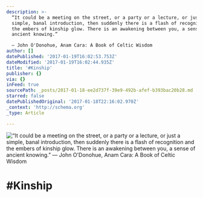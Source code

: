 ```yaml
---
description: >-
  “It could be a meeting on the street, or a party or a lecture, or just a
  simple, banal introduction, then suddenly there is a flash of recognition and
  the embers of kinship glow. There is an awakening between you, a sense of
  ancient knowing.” 

  ― John O'Donohue, Anam Cara: A Book of Celtic Wisdom
author: []
datePublished: '2017-01-19T16:02:53.753Z'
dateModified: '2017-01-19T16:02:44.935Z'
title: '#Kinship'
publisher: {}
via: {}
inFeed: true
sourcePath: _posts/2017-01-18-ee2d737f-39e9-492b-afef-b393bac20b28.md
starred: false
datePublishedOriginal: '2017-01-18T22:16:02.970Z'
_context: 'http://schema.org'
_type: Article

---
```

![“It could be a meeting on the street, or a party or a lecture, or just a simple, banal introduction, then suddenly there is a flash of recognition and the embers of kinship glow. There is an awakening between you, a sense of ancient knowing.” 
― John O'Donohue, Anam Cara: A Book of Celtic Wisdom](https://the-grid-user-content.s3-us-west-2.amazonaws.com/5c2f448a-62e2-43c6-b09c-10a6d5aceb76.jpg)

# \#Kinship